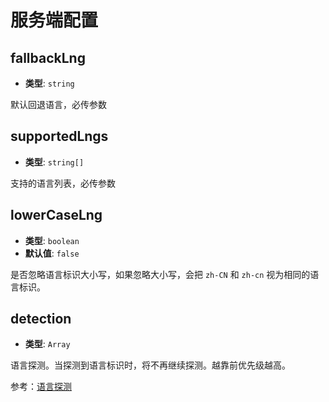 # 服务端配置

## fallbackLng

- **类型**: `string`

默认回退语言，必传参数

## supportedLngs

- **类型**: `string[]`

支持的语言列表，必传参数

## lowerCaseLng

- **类型**: `boolean`
- **默认值**: `false`

是否忽略语言标识大小写，如果忽略大小写，会把 `zh-CN` 和 `zh-cn` 视为相同的语言标识。

## detection

- **类型**: `Array`

语言探测。当探测到语言标识时，将不再继续探测。越靠前优先级越高。

参考：[语言探测](../guides/language-detection.md#服务端)
